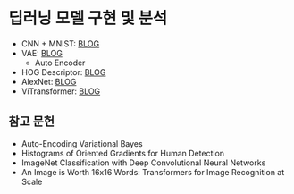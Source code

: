# 딥러닝 모델 구현 및 분석

- CNN + MNIST: [BLOG](https://denev6.github.io/computer-vision/2022/12/15/cnn.html)
- VAE: [BLOG](https://denev6.github.io/computer-vision/2025/01/29/vae.html)
  - Auto Encoder
- HOG Descriptor: [BLOG](https://denev6.github.io/paper-review/2025/01/27/hog.html)
- AlexNet: [BLOG](https://denev6.github.io/paper-review/2025/01/31/alexnet.html)
- ViTransformer: [BLOG](https://denev6.github.io/paper-review/2025/02/06/vit.html)

## 참고 문헌

- Auto-Encoding Variational Bayes
- Histograms of Oriented Gradients for Human Detection
- ImageNet Classification with Deep Convolutional Neural Networks
- An Image is Worth 16x16 Words: Transformers for Image Recognition at Scale

